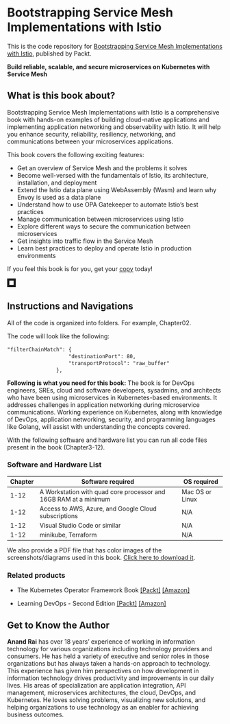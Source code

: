 # Bootstrapping Service Mesh Implementations with Istio

<a href="https://www.packtpub.com/product/bootstrapping-service-mesh-implementations-with-istio/9781803246819?utm_source=github&utm_medium=repository&utm_campaign="><img src="https://content.packt.com/B17989/cover_image_small.jpg" alt="" height="256px" align="right"></a>

This is the code repository for [Bootstrapping Service Mesh Implementations with Istio](https://www.packtpub.com/product/bootstrapping-service-mesh-implementations-with-istio/9781803246819?utm_source=github&utm_medium=repository&utm_campaign=), published by Packt.

**Build reliable, scalable, and secure microservices on Kubernetes with Service Mesh**

## What is this book about?
Bootstrapping Service Mesh Implementations with Istio is a comprehensive book with hands-on examples of building cloud-native applications and implementing application networking and observability with Istio. It will help you enhance security, reliability, resiliency, networking, and communications between your microservices applications.

This book covers the following exciting features:
* Get an overview of Service Mesh and the problems it solves
* Become well-versed with the fundamentals of Istio, its architecture, installation, and deployment
* Extend the Istio data plane using WebAssembly (Wasm) and learn why Envoy is used as a data plane
* Understand how to use OPA Gatekeeper to automate Istio’s best practices
* Manage communication between microservices using Istio
* Explore different ways to secure the communication between microservices
* Get insights into traffic flow in the Service Mesh
* Learn best practices to deploy and operate Istio in production environments

If you feel this book is for you, get your [copy](https://www.amazon.com/dp/1803246812) today!

<a href="https://www.packtpub.com/?utm_source=github&utm_medium=banner&utm_campaign=GitHubBanner"><img src="https://raw.githubusercontent.com/PacktPublishing/GitHub/master/GitHub.png" 
alt="https://www.packtpub.com/" border="5" /></a>

## Instructions and Navigations
All of the code is organized into folders. For example, Chapter02.

The code will look like the following:
```
"filterChainMatch": {
                    "destinationPort": 80,
                    "transportProtocol": "raw_buffer"
                },
```

**Following is what you need for this book:**
The book is for DevOps engineers, SREs, cloud and software developers, sysadmins, and architects who have been using microservices in Kubernetes-based environments. It addresses challenges in application networking during microservice communications. Working experience on Kubernetes, along with knowledge of DevOps, application networking, security, and programming languages like Golang, will assist with understanding the concepts covered.

With the following software and hardware list you can run all code files present in the book (Chapter3-12).
### Software and Hardware List
| Chapter | Software required | OS required |
| -------- | ------------------------------------ | ----------------------------------- |
| 1-12 | A Workstation with quad core processor and 16GB RAM at a minimum | Mac OS or  Linux  |
| 1-12 | Access to AWS, Azure, and Google Cloud subscriptions | N/A |
| 1-12 | Visual Studio Code or similar | N/A |
| 1-12 | minikube, Terraform | N/A |

We also provide a PDF file that has color images of the screenshots/diagrams used in this book. [Click here to download it](https://packt.link/DW41O).

### Related products
* The Kubernetes Operator Framework Book [[Packt]](https://www.packtpub.com/product/the-kubernetes-operator-framework-book/9781803232850?utm_source=github&utm_medium=repository&utm_campaign=9781803232850) [[Amazon]](https://www.amazon.com/dp/1803232854)

* Learning DevOps - Second Edition [[Packt]](https://www.packtpub.com/product/learning-devops-second-edition/9781801818964?utm_source=github&utm_medium=repository&utm_campaign=9781801818964) [[Amazon]](https://www.amazon.com/dp/1801818967)

## Get to Know the Author
**Anand Rai**
has over 18 years’ experience of working in information technology for various organizations including technology providers and consumers. He has held a variety of executive and senior roles in those organizations but has always taken a hands-on approach to technology. This experience has given him perspectives on how development in information technology drives productivity and improvements in our daily lives. His areas of specialization are application integration, API management, microservices architectures, the cloud, DevOps, and Kubernetes. He loves solving problems, visualizing new solutions, and helping organizations to use technology as an enabler for achieving business outcomes.
